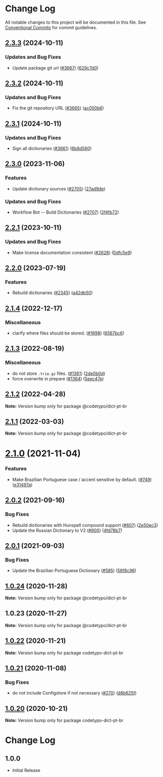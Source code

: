 # Change Log

All notable changes to this project will be documented in this file.
See [Conventional Commits](https://conventionalcommits.org) for commit guidelines.

## [2.3.3](https://github.com/khulnasoft/codetypo-dicts/compare/@codetypo/dict-pt-br@2.3.2...@codetypo/dict-pt-br@2.3.3) (2024-10-11)


### Updates and Bug Fixes

* Update package git url ([#3667](https://github.com/khulnasoft/codetypo-dicts/issues/3667)) ([629c7d0](https://github.com/khulnasoft/codetypo-dicts/commit/629c7d0a5e1bacad1d3874b1f8372edc3494ef97))

## [2.3.2](https://github.com/khulnasoft/codetypo-dicts/compare/@codetypo/dict-pt-br@2.3.1...@codetypo/dict-pt-br@2.3.2) (2024-10-11)


### Updates and Bug Fixes

* Fix the git repository URL ([#3665](https://github.com/khulnasoft/codetypo-dicts/issues/3665)) ([ac050b6](https://github.com/khulnasoft/codetypo-dicts/commit/ac050b697d57820109995e92fac5ccc32ced1723))

## [2.3.1](https://github.com/khulnasoft/codetypo-dicts/compare/@codetypo/dict-pt-br@2.3.0...@codetypo/dict-pt-br@2.3.1) (2024-10-11)


### Updates and Bug Fixes

* Sign all dictionaries ([#3661](https://github.com/khulnasoft/codetypo-dicts/issues/3661)) ([6b8d560](https://github.com/khulnasoft/codetypo-dicts/commit/6b8d560cf51a593458ce42bca415859f872cfc97))

## [2.3.0](https://github.com/khulnasoft/codetypo-dicts/compare/@codetypo/dict-pt-br@2.2.1...@codetypo/dict-pt-br@2.3.0) (2023-11-06)


### Features

* Update dictionary sources ([#2705](https://github.com/khulnasoft/codetypo-dicts/issues/2705)) ([27ad9de](https://github.com/khulnasoft/codetypo-dicts/commit/27ad9de120fc71bc1b9a2aacc4407c423aeee2fd))


### Updates and Bug Fixes

* Workflow Bot -- Build Dictionaries ([#2707](https://github.com/khulnasoft/codetypo-dicts/issues/2707)) ([2f4fb72](https://github.com/khulnasoft/codetypo-dicts/commit/2f4fb72ad0b370c78bdbc19f38ee6a452e767010))

## [2.2.1](https://github.com/khulnasoft/codetypo-dicts/compare/@codetypo/dict-pt-br@2.2.0...@codetypo/dict-pt-br@2.2.1) (2023-10-11)


### Updates and Bug Fixes

* Make license documentation consistent ([#2628](https://github.com/khulnasoft/codetypo-dicts/issues/2628)) ([0dfc5e9](https://github.com/khulnasoft/codetypo-dicts/commit/0dfc5e918d475a9694ce64bdc74c473d6097af62))

## [2.2.0](https://github.com/khulnasoft/codetypo-dicts/compare/@codetypo/dict-pt-br@2.1.4...@codetypo/dict-pt-br@2.2.0) (2023-07-19)


### Features

* Rebuild dictionaries ([#2345](https://github.com/khulnasoft/codetypo-dicts/issues/2345)) ([a42db50](https://github.com/khulnasoft/codetypo-dicts/commit/a42db50300924afe6a44049f4d26a86c5a09457a))

## [2.1.4](https://github.com/khulnasoft/codetypo-dicts/compare/@codetypo/dict-pt-br@2.1.3...@codetypo/dict-pt-br@2.1.4) (2022-12-17)


### Miscellaneous

* clarify where files should be stored. ([#1698](https://github.com/khulnasoft/codetypo-dicts/issues/1698)) ([6567bc6](https://github.com/khulnasoft/codetypo-dicts/commit/6567bc62130404cb32945bdcc3bf07316c839396))

## [2.1.3](https://github.com/khulnasoft/codetypo-dicts/compare/@codetypo/dict-pt-br@2.1.2...@codetypo/dict-pt-br@2.1.3) (2022-08-19)


### Miscellaneous

* do not store `.trie.gz` files. ([#1361](https://github.com/khulnasoft/codetypo-dicts/issues/1361)) ([2de0b0d](https://github.com/khulnasoft/codetypo-dicts/commit/2de0b0df4b8addfd69e2e6899c05f8b502799b7c))
* force overwrite in prepare ([#1364](https://github.com/khulnasoft/codetypo-dicts/issues/1364)) ([5eec47e](https://github.com/khulnasoft/codetypo-dicts/commit/5eec47e223f1dd6370fcbc3c1b6b0361c92bbddf))

## [2.1.2](https://github.com/khulnasoft/codetypo-dicts/compare/@codetypo/dict-pt-br@2.1.1...@codetypo/dict-pt-br@2.1.2) (2022-04-28)

**Note:** Version bump only for package @codetypo/dict-pt-br





## [2.1.1](https://github.com/khulnasoft/codetypo-dicts/compare/@codetypo/dict-pt-br@2.1.0...@codetypo/dict-pt-br@2.1.1) (2022-03-03)

**Note:** Version bump only for package @codetypo/dict-pt-br





# [2.1.0](https://github.com/khulnasoft/codetypo-dicts/compare/@codetypo/dict-pt-br@2.0.2...@codetypo/dict-pt-br@2.1.0) (2021-11-04)


### Features

* Make Brazilian Portuguese case / accent sensitive by default. ([#749](https://github.com/khulnasoft/codetypo-dicts/issues/749)) ([e31497a](https://github.com/khulnasoft/codetypo-dicts/commit/e31497a30a40cb01577bf95c8bb97b6e4d662ecb))





## [2.0.2](https://github.com/khulnasoft/codetypo-dicts/compare/@codetypo/dict-pt-br@2.0.1...@codetypo/dict-pt-br@2.0.2) (2021-09-16)


### Bug Fixes

* Rebuild dictionaries with Hunspell compound support ([#607](https://github.com/khulnasoft/codetypo-dicts/issues/607)) ([2e50ec3](https://github.com/khulnasoft/codetypo-dicts/commit/2e50ec30dae89bef42c673265e9854b61598f786))
* Update the Russian Dictionary to V2 ([#600](https://github.com/khulnasoft/codetypo-dicts/issues/600)) ([4fd78b7](https://github.com/khulnasoft/codetypo-dicts/commit/4fd78b77b91f1f7f4aaad547574df55a789a070e))





## [2.0.1](https://github.com/khulnasoft/codetypo-dicts/compare/@codetypo/dict-pt-br@1.0.24...@codetypo/dict-pt-br@2.0.1) (2021-09-03)


### Bug Fixes

* Update the Brazilian Portuguese Dictionary ([#585](https://github.com/khulnasoft/codetypo-dicts/issues/585)) ([56f8c96](https://github.com/khulnasoft/codetypo-dicts/commit/56f8c9663a7f2d93eff03d81f46c8ccbcf9ce41c))





## [1.0.24](https://github.com/khulnasoft/codetypo-dicts/compare/@codetypo/dict-pt-br@1.0.23...@codetypo/dict-pt-br@1.0.24) (2020-11-28)

**Note:** Version bump only for package @codetypo/dict-pt-br





## 1.0.23 (2020-11-27)

**Note:** Version bump only for package @codetypo/dict-pt-br





## [1.0.22](https://github.com/khulnasoft/codetypo-dicts/compare/codetypo-dict-pt-br@1.0.21...codetypo-dict-pt-br@1.0.22) (2020-11-21)

**Note:** Version bump only for package codetypo-dict-pt-br

## [1.0.21](https://github.com/khulnasoft/codetypo-dicts/compare/codetypo-dict-pt-br@1.0.20...codetypo-dict-pt-br@1.0.21) (2020-11-08)

### Bug Fixes

- do not include Configstore if not necessary ([#270](https://github.com/khulnasoft/codetypo-dicts/issues/270)) ([d8b625f](https://github.com/khulnasoft/codetypo-dicts/commit/d8b625f2f42d5cc6c4a9390216ac1e5037886e44))

## [1.0.20](https://github.com/khulnasoft/codetypo-dicts/compare/codetypo-dict-pt-br@1.0.19...codetypo-dict-pt-br@1.0.20) (2020-10-21)

**Note:** Version bump only for package codetypo-dict-pt-br

# Change Log

## 1.0.0

- Initial Release
